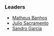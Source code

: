 ### Leaders

* [Matheus Banhos](matheus.banhos@owasp.org)
* [Julio Sacramento](julio.sacramento@owasp.org)
* [Sandro Garcia](mailto:sandro.garcia@owasp.org)
